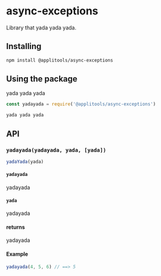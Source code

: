 # async-exceptions

Library that yada yada yada.

## Installing

```sh
npm install @applitools/async-exceptions
```

## Using the package

yada yada yada

```js
const yadayada = require('@applitools/async-exceptions')

yada yada yada
```

## API

### `yadayada(yadayada, yada, [yada])`

```js
yadaYada(yada)
```

#### `yadayada`

yadayada

#### `yada`

yadayada

#### returns

yadayada

#### Example

```js
yadayada(4, 5, 6) // ==> 5
```
